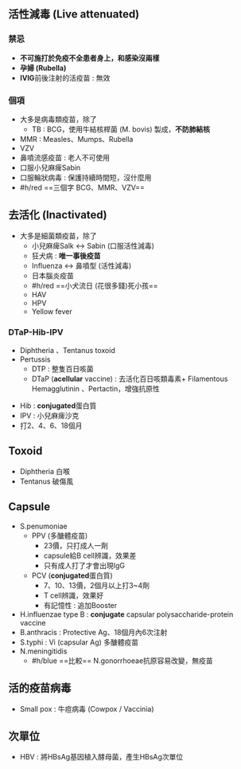 ## 活性減毒 (Live attenuated)
### 禁忌
- **不可施打於免疫不全患者身上，和感染沒兩樣**
- **孕婦 (Rubella)**
- **IVIG**前後注射的活疫苗 : 無效
### 個項
- 大多是病毒類疫苗，除了
	- TB : BCG，使用牛結核桿菌 (M. bovis) 製成，**不防肺結核**
- MMR : Measles、Mumps、Rubella
- VZV
- 鼻噴流感疫苗 : 老人不可使用
- 口服小兒麻痺Sabin
- 口服輪狀病毒 : 保護持續時間短，沒什麼用
- #h/red ==三個字 BCG、MMR、VZV==
## 去活化 (Inactivated)
- 大多是細菌類疫苗，除了
	- 小兒麻痺Salk <-> Sabin (口服活性減毒)
	- 狂犬病 : **唯一事後疫苗**
	- Influenza <-> 鼻噴型 (活性減毒)
	- 日本腦炎疫苗
	- #h/red ==小犬流日 (花很多錢)死小孩==
	- HAV
	- HPV
	- Yellow fever
### DTaP-Hib-IPV
- Diphtheria 、Tentanus toxoid
- Pertussis
	- DTP : 整隻百日咳菌
	- DTaP (**acellular** vaccine) : 去活化百日咳類毒素+ Filamentous Hemagglutinin 、Pertactin，增強抗原性
* Hib : **conjugated**蛋白質
* IPV : 小兒麻痺沙克
* 打2、4、6、18個月
## Toxoid
- Diphtheria 白喉
- Tentanus 破傷風
## Capsule
-  S.penumoniae
	- PPV (多醣體疫苗)
		- 23價，只打成人一劑
		- capsule給B cell辨識，效果差
		- 只有成人打了才會出現IgG
	- PCV (**conjugated**蛋白質)
		- 7、10、13價，2個月以上打3~4劑
		- T cell辨識，效果好
		- 有記憶性 : 追加Booster
- H.influenzae type B : **conjugate** capsular polysaccharide-protein vaccine
- B.anthracis : Protective Ag、18個月內6次注射
- S.typhi : Vi (capsular Ag) 多醣體疫苗
- N.meningitidis
	- #h/blue ==比較== N.gonorrhoeae抗原容易改變，無疫苗
## 活的疫苗病毒
- Small pox : 牛痘病毒 (Cowpox / Vaccinia)
## 次單位
- HBV : 將HBsAg基因植入酵母菌，產生HBsAg次單位